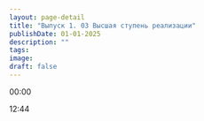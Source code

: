 ```yaml
---
layout: page-detail
title: "Выпуск 1. 03 Высшая ступень реализации"
publishDate: 01-01-2025
description: ""
tags:
image:
draft: false
---
```


00:00 

12:44 

  
